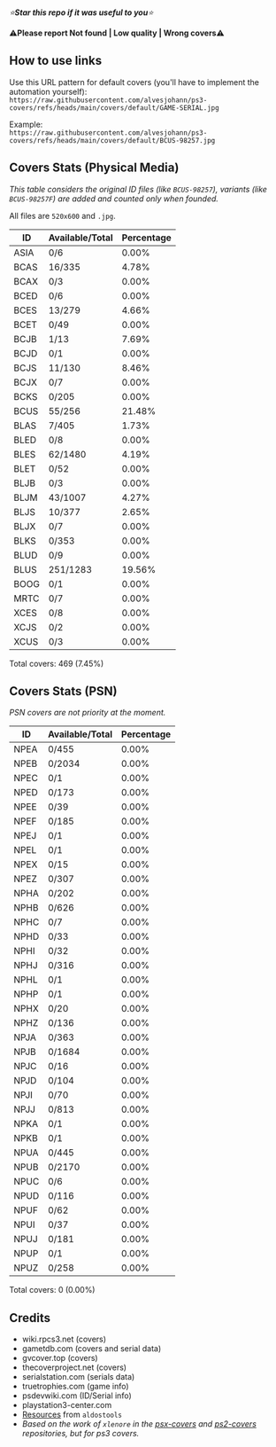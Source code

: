 *⭐**Star this repo if it was useful to you**⭐*

⚠️**Please report Not found | Low quality | Wrong covers**⚠️

## How to use links
Use this URL pattern for default covers (you'll have to implement the automation yourself):
<br>```https://raw.githubusercontent.com/alvesjohann/ps3-covers/refs/heads/main/covers/default/GAME-SERIAL.jpg```

Example: 
<br>```https://raw.githubusercontent.com/alvesjohann/ps3-covers/refs/heads/main/covers/default/BCUS-98257.jpg```

## Covers Stats (Physical Media)
*This table considers the original ID files (like `BCUS-98257`), variants (like `BCUS-98257F`) are added and counted only when founded.*

All files are `520x600` and `.jpg`.

| ID | Available/Total | Percentage |
| ------ | --------------- | ---------- |
| ASIA | 0/6 | 0.00% |
| BCAS | 16/335 | 4.78% |
| BCAX | 0/3 | 0.00% |
| BCED | 0/6 | 0.00% |
| BCES | 13/279 | 4.66% |
| BCET | 0/49 | 0.00% |
| BCJB | 1/13 | 7.69% |
| BCJD | 0/1 | 0.00% |
| BCJS | 11/130 | 8.46% |
| BCJX | 0/7 | 0.00% |
| BCKS | 0/205 | 0.00% |
| BCUS | 55/256 | 21.48% |
| BLAS | 7/405 | 1.73% |
| BLED | 0/8 | 0.00% |
| BLES | 62/1480 | 4.19% |
| BLET | 0/52 | 0.00% |
| BLJB | 0/3 | 0.00% |
| BLJM | 43/1007 | 4.27% |
| BLJS | 10/377 | 2.65% |
| BLJX | 0/7 | 0.00% |
| BLKS | 0/353 | 0.00% |
| BLUD | 0/9 | 0.00% |
| BLUS | 251/1283 | 19.56% |
| BOOG | 0/1 | 0.00% |
| MRTC | 0/7 | 0.00% |
| XCES | 0/8 | 0.00% |
| XCJS | 0/2 | 0.00% |
| XCUS | 0/3 | 0.00% |

Total covers: 469 (7.45%)

## Covers Stats (PSN)

*PSN covers are not priority at the moment.* 

| ID | Available/Total | Percentage |
| ------ | --------------- | ---------- |
| NPEA | 0/455 | 0.00% |
| NPEB | 0/2034 | 0.00% |
| NPEC | 0/1 | 0.00% |
| NPED | 0/173 | 0.00% |
| NPEE | 0/39 | 0.00% |
| NPEF | 0/185 | 0.00% |
| NPEJ | 0/1 | 0.00% |
| NPEL | 0/1 | 0.00% |
| NPEX | 0/15 | 0.00% |
| NPEZ | 0/307 | 0.00% |
| NPHA | 0/202 | 0.00% |
| NPHB | 0/626 | 0.00% |
| NPHC | 0/7 | 0.00% |
| NPHD | 0/33 | 0.00% |
| NPHI | 0/32 | 0.00% |
| NPHJ | 0/316 | 0.00% |
| NPHL | 0/1 | 0.00% |
| NPHP | 0/1 | 0.00% |
| NPHX | 0/20 | 0.00% |
| NPHZ | 0/136 | 0.00% |
| NPJA | 0/363 | 0.00% |
| NPJB | 0/1684 | 0.00% |
| NPJC | 0/16 | 0.00% |
| NPJD | 0/104 | 0.00% |
| NPJI | 0/70 | 0.00% |
| NPJJ | 0/813 | 0.00% |
| NPKA | 0/1 | 0.00% |
| NPKB | 0/1 | 0.00% |
| NPUA | 0/445 | 0.00% |
| NPUB | 0/2170 | 0.00% |
| NPUC | 0/6 | 0.00% |
| NPUD | 0/116 | 0.00% |
| NPUF | 0/62 | 0.00% |
| NPUI | 0/37 | 0.00% |
| NPUJ | 0/181 | 0.00% |
| NPUP | 0/1 | 0.00% |
| NPUZ | 0/258 | 0.00% |

Total covers: 0 (0.00%)

## Credits
- wiki.rpcs3.net (covers)
- gametdb.com (covers and serial data)
- gvcover.top (covers)
- thecoverproject.net (covers)
- serialstation.com (serials data)
- truetrophies.com (game info)
- psdevwiki.com (ID/Serial info)
- playstation3-center.com
- [Resources](https://github.com/aldostools/Resources) from `aldostools`
- *Based on the work of `xlenore` in the [psx-covers](https://github.com/xlenore/psx-covers) and [ps2-covers](https://github.com/xlenore/ps2-covers) repositories, but for ps3 covers.*


<!-- pcsx2.net
psxdatacenter.com
imkira3
waifu2x 
https://en.wikipedia.org/wiki/List_of_PlayStation_3_games_(A%E2%80%93C)
https://www.psdevwiki.com/ps3/TITLE_ID
github.com/libretro-thumbnails (covers)
https://wiki.rpcs3.net/index.php?title=Category:Covers
https://github.com/aldostools/Resources
https://consolevariations.com/
http://wiki.redump.org/index.php?title=Sony_PlayStation_3_-_USA_and_Americas_Undumped_Discs
-->
